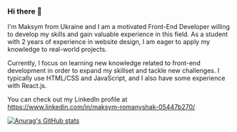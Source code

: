 ### Hi there 👋

I'm Maksym from Ukraine and I am a motivated Front-End Developer willing to develop my skills and gain valuable experience in this field. As a student with 2 years of experience in website design, I am eager to apply my knowledge to real-world projects.

Currently, I focus on learning new knowledge related to front-end development in order to expand my skillset and tackle new challenges. I typically use HTML/CSS and JavaScript, and I also have some experience with React.js.

You can check out my LinkedIn profile at https://www.linkedin.com/in/maksym-romanyshak-05447b270/

[![Anurag's GitHub stats](https://github-readme-stats.vercel.app/api?username=MaskymRomanyshak)](https://github.com/anuraghazra/github-readme-stats)

